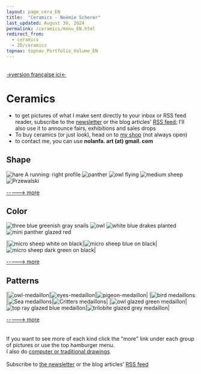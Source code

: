 ```yaml
---
layout: page_cera_EN
title:  "Ceramics - Noémie Scherer"
last_updated: August 30, 2024
permalink: /ceramics/menu_EN.html
redirect_from:
  - ceramics
  - 2D/ceramics
topnav: topnav_Portfolio_Volume_EN
---
```

\
[->version française ici<-](/ceramique)

# Ceramics

- to get pictures of what I make sent directly to your inbox or RSS feed reader, subscribe to the [newsletter](https://forms.gle/sVFdmqG9m2JGmU4HA) or the blog articles' [RSS feed](https://falano.github.io/feed/ceramics.xml); I'll also use it to announce fairs, exhibitions and sales drops
- To buy ceramics (or just look), head on to [my shop](https://nolanfa-shop.fourthwall.com/) (not always open)
- to contact me, you can use **nolanfa. art (at) gmail. com**

## Shape
![hare A running: right profile](/assets/art/ceramics/AVA2679_wm_glazed.jpg)
![panther](/assets/art/ceramics/IMG_1314_wm_def_gla.jpg)
![owl flying](/assets/art/ceramics/AVA2624_wm_glazed.jpg)
![medium sheep](/assets/art/ceramics/AVA2773_wm-id_glazed.jpg)
![Przewalski](/assets/art/ceramics/IMG_1794_wm_gla_def.jpg)

[-----> more](shape_EN.html)

## Color
![three blue greenish gray snails](/assets/art/ceramics/IMG_0581_wm_glazed.jpg)
![owl](/assets/art/ceramics/IMG_1719_wm_gla_def.jpg)
![white blue drakes planted](/assets/art/ceramics/IMG_0791_wm_glazed.jpg)
![mini panther glazed red](/assets/art/ceramics/DEFAULTIMG_0698_wmf11bfd56-d51c-46d6-bb68-84eee73e5336.jpg)


|![micro sheep white on black](/assets/art/ceramics/IMG_1209_wm_def_gla.jpg)|![micro sheep blue on black](/assets/art/ceramics/IMG_1221_wm_med_gla.jpg)|![micro sheep dark green on black](/assets/art/ceramics/IMG_1226_wm_def_gla.jpg)|

[-----> more](color_EN.html)

## Patterns

|![owl-medaillon](/assets/art/ceramics/P1000458_wm_glazed.jpg)|![eyes-medaillon](/assets/art/ceramics/P1000466_wm_glazed.jpg)|![pigeon-medaillon](/assets/art/ceramics/P1000472_wm_glazed.jpg)|
|![bird medaillons](/assets/art/ceramics/IMG_1930_wm_gla_def.jpg)|![Sea medaillons](/assets/art/ceramics/IMG_1960_wm_gla_def.jpg)|![Critters medaillons](/assets/art/ceramics/IMG_1970_wm_gla_def.jpg)|
|![owl glazed green medaillon](/assets/art/ceramics/IMG_1262_wm_def_gla.jpg)|![top ray glazed blue medaillon](/assets/art/ceramics/IMG_1261_wm_def_gla.jpg)|![trilobite glazed grey medaillon](/assets/art/ceramics/IMG_1270_wm_def_gla.jpg)|

[-----> more](patterns_EN.html)
\
\
\
If you want to see more of each kind click the "more" link under each group of pictures or use the top hamburger menu.
\
I also do [computer or traditional drawings](2D).
\
\
Subscribe to [the newsletter](https://forms.gle/sVFdmqG9m2JGmU4HA) or the blog articles' [RSS feed](https://falano.github.io/feed/ceramics.xml)
